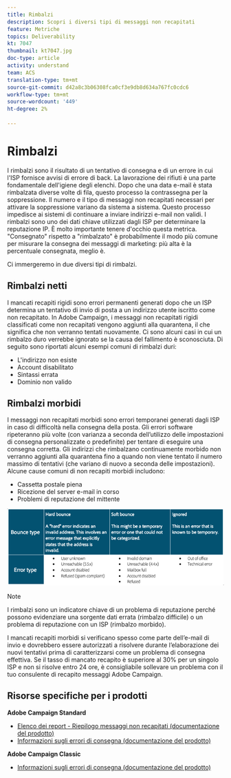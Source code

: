 ```yaml
---
title: Rimbalzi
description: Scopri i diversi tipi di messaggi non recapitati
feature: Metriche
topics: Deliverability
kt: 7047
thumbnail: kt7047.jpg
doc-type: article
activity: understand
team: ACS
translation-type: tm+mt
source-git-commit: d42a8c3b06308fca0cf3e9db8d634a767fc0cdc6
workflow-type: tm+mt
source-wordcount: '449'
ht-degree: 2%

---
```



# Rimbalzi

I rimbalzi sono il risultato di un tentativo di consegna e di un errore in cui l&#39;ISP fornisce avvisi di errore di back. La lavorazione dei rifiuti è una parte fondamentale dell&#39;igiene degli elenchi. Dopo che una data e-mail è stata rimbalzata diverse volte di fila, questo processo la contrassegna per la soppressione. Il numero e il tipo di messaggi non recapitati necessari per attivare la soppressione variano da sistema a sistema. Questo processo impedisce ai sistemi di continuare a inviare indirizzi e-mail non validi. I rimbalzi sono uno dei dati chiave utilizzati dagli ISP per determinare la reputazione IP. È molto importante tenere d&#39;occhio questa metrica. &quot;Consegnato&quot; rispetto a &quot;rimbalzato&quot; è probabilmente il modo più comune per misurare la consegna dei messaggi di marketing: più alta è la percentuale consegnata, meglio è.

Ci immergeremo in due diversi tipi di rimbalzi.

## Rimbalzi netti

I mancati recapiti rigidi sono errori permanenti generati dopo che un ISP determina un tentativo di invio di posta a un indirizzo utente iscritto come non recapitato. In Adobe Campaign, i messaggi non recapitati rigidi classificati come non recapitati vengono aggiunti alla quarantena, il che significa che non verranno tentati nuovamente. Ci sono alcuni casi in cui un rimbalzo duro verrebbe ignorato se la causa del fallimento è sconosciuta.
Di seguito sono riportati alcuni esempi comuni di rimbalzi duri:

* L&#39;indirizzo non esiste
* Account disabilitato
* Sintassi errata
* Dominio non valido

## Rimbalzi morbidi

I messaggi non recapitati morbidi sono errori temporanei generati dagli ISP in caso di difficoltà nella consegna della posta. Gli errori software ripeteranno più volte (con varianza a seconda dell’utilizzo delle impostazioni di consegna personalizzate o predefinite) per tentare di eseguire una consegna corretta. Gli indirizzi che rimbalzano continuamente morbido non verranno aggiunti alla quarantena fino a quando non viene tentato il numero massimo di tentativi (che variano di nuovo a seconda delle impostazioni). Alcune cause comuni di non recapiti morbidi includono:

* Cassetta postale piena
* Ricezione del server e-mail in corso
* Problemi di reputazione del mittente

![tipi di rimbalzo](../assets/bounce-types.png)

>[!NOTE]
>
>I rimbalzi sono un indicatore chiave di un problema di reputazione perché possono evidenziare una sorgente dati errata (rimbalzo difficile) o un problema di reputazione con un ISP (rimbalzo morbido).
>
>I mancati recapiti morbidi si verificano spesso come parte dell’e-mail di invio e dovrebbero essere autorizzati a risolvere durante l’elaborazione dei nuovi tentativi prima di caratterizzarsi come un problema di consegna effettiva. Se il tasso di mancato recapito è superiore al 30% per un singolo ISP e non si risolve entro 24 ore, è consigliabile sollevare un problema con il tuo consulente di recapito messaggi Adobe Campaign.

## Risorse specifiche per i prodotti

**Adobe Campaign Standard**

* [Elenco dei report - Riepilogo messaggi non recapitati (documentazione del prodotto)](https://experienceleague.adobe.com/docs/campaign-standard/using/reporting/list-of-reports/bounce-summary.html?lang=en#reporting)
* [Informazioni sugli errori di consegna (documentazione del prodotto)](https://experienceleague.adobe.com/docs/campaign-standard/using/testing-and-sending/monitoring-messages/understanding-delivery-failures.html?lang=en#about-delivery-failures)

**Adobe Campaign Classic**

* [Informazioni sugli errori di consegna (documentazione del prodotto)](https://experienceleague.adobe.com/docs/campaign-classic/using/sending-messages/monitoring-deliveries/understanding-delivery-failures.html?lang=en#sending-messages)